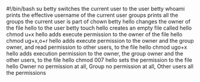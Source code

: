 #!/bin/bash
su betty      switches the current user to the user betty
whoami        prints the effective username of the current user
groups        prints all the groups the current user is part of
chown betty hello          changes the owner of the file hello to the user betty
touch hello   creates an empty file called hello
chmod u+x hello            adds execute permission to the owner of the file hello
chmod ug+x,o+r hello       adds execute permission to the owner and the group owner, and read permission to other users, to the file hello
chmod ugo+x hello          adds execution permission to the owner, the group owner and the other users, to the file hello
chmod 007 hello            sets the permission to the file hello Owner no permission at all, Group no permission at all, Other users all the permissions
